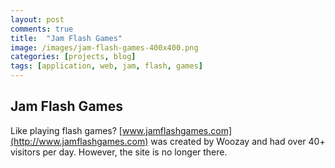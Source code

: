 ```yaml
---
layout: post
comments: true
title:  "Jam Flash Games"
image: /images/jam-flash-games-400x400.png
categories: [projects, blog]
tags: [application, web, jam, flash, games]
---
```


## Jam Flash Games

Like playing flash games? [www.jamflashgames.com](http://www.jamflashgames.com) was created by Woozay and had over 40+ visitors per day. However, the site is no longer there.
